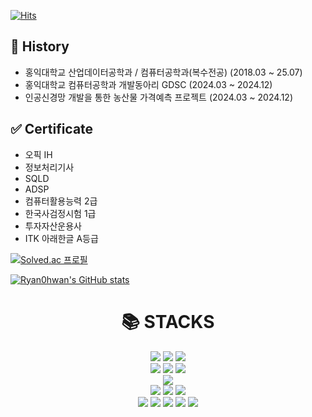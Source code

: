 [![Hits](https://hits.seeyoufarm.com/api/count/incr/badge.svg?url=https%3A%2F%2Fgithub.com%2Fgjbae1212%2Fhit-counter)](https://hits.seeyoufarm.com)

## 📅 History
* 홍익대학교 산업데이터공학과 / 컴퓨터공학과(복수전공) (2018.03 ~ 25.07)
* 홍익대학교 컴퓨터공학과 개발동아리 GDSC (2024.03 ~ 2024.12)
* 인공신경망 개발을 통한 농산물 가격예측 프로젝트 (2024.03 ~ 2024.12)

## ✅ Certificate
* 오픽 IH
* 정보처리기사
* SQLD
* ADSP
* 컴퓨터활용능력 2급
* 한국사검정시험 1급
* 투자자산운용사
* ITK 아래한글 A등급
  

[![Solved.ac 프로필](http://mazassumnida.wtf/api/generate_badge?boj=namu3864)](https://solved.ac/namu3864)

[![Ryan0hwan's GitHub stats](https://github-readme-stats.vercel.app/api?username=Ryan0hwan&show_icons=true)](https://github-readme-streak-stats.herokuapp.com/?user=Ryan0hwan&theme=highcontrast&hide_border=true)


<div align=center><h1>📚 STACKS</h1></div>

<div align=center> 
  <img src="https://img.shields.io/badge/java-007396?style=for-the-badge&logo=java&logoColor=white"> 
  <img src="https://img.shields.io/badge/python-3776AB?style=for-the-badge&logo=python&logoColor=white">
  <img src="https://img.shields.io/badge/R-3776AB?style=for-the-badge&logo=R&logoColor=white">
  <br>

  <img src="https://img.shields.io/badge/html5-E34F26?style=for-the-badge&logo=html5&logoColor=white"> 
  <img src="https://img.shields.io/badge/css-1572B6?style=for-the-badge&logo=css3&logoColor=white"> 
  <img src="https://img.shields.io/badge/javascript-F7DF1E?style=for-the-badge&logo=javascript&logoColor=black">
  <br>

  <img src="https://img.shields.io/badge/mysql-4479A1?style=for-the-badge&logo=mysql&logoColor=white">
  <br>
  
  <img src="https://img.shields.io/badge/spring-6DB33F?style=for-the-badge&logo=spring&logoColor=white"> 
  <img src="https://img.shields.io/badge/linux-FCC624?style=for-the-badge&logo=linux&logoColor=black"> 
  <img src="https://img.shields.io/badge/amazonaws-232F3E?style=for-the-badge&logo=amazonaws&logoColor=white">
  <br>

  <img src="https://img.shields.io/badge/notion-F7DF1E?style=for-the-badge&logo=notion&logoColor=black">
  <img src="https://img.shields.io/badge/github-181717?style=for-the-badge&logo=github&logoColor=white">
  <img src="https://img.shields.io/badge/git-F05032?style=for-the-badge&logo=git&logoColor=white">
  <img src="https://img.shields.io/badge/docker-181717?style=for-the-badge&logo=docker&logoColor=white">
  <img src="https://img.shields.io/badge/kubernates-F05032?style=for-the-badge&logo=kubernates&logoColor=white">
  <br>
</div>
